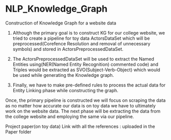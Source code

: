 # NLP_Knowledge_Graph

Construction of Knowledge Graph for a website data

1. Although the primary goal is to construct KG for our college website, we tried to create a pipeline for toy data ActorsDataSet which will be preprocessed(Corefence Resolution and removal of unnecessary symbols) and stored in ActorsPreprocessedDataSet.

2. The ActorsPreprocessedDataSet will be used to extract the Named Entities using(NER(Named Entity Recognition) commented code) and Triples would be extracted as SVO(Subject-Verb-Object) which would be used while generating the Knowledge graph.

3. Finally,  we have to make pre-defined rules to process the actual data for Entity Linking phase while constructing the graph.

Once, the primary pipeline is constructed we will focus on scraping the data as no matter how accurate our data is on toy data we have to ultimately work on the website data. The next phase will be extracting the data from the college website and employing the same via our pipeline.

Project paper(on toy data) Link with all the references : uploaded in the Paper folder 
